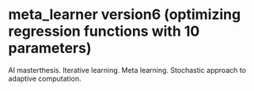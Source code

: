 # meta_learner version6 (optimizing regression functions with 10 parameters)
AI masterthesis. Iterative learning. Meta learning. Stochastic approach to adaptive computation.
